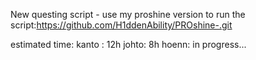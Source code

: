 New questing script - use my proshine version to run the script:https://github.com/H1ddenAbility/PROshine-.git

estimated time:
kanto : 12h
johto: 8h
hoenn: in progress...